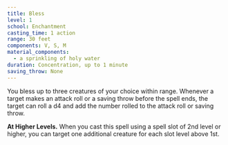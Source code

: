 ```yaml
---
title: Bless
level: 1
school: Enchantment
casting_time: 1 action
range: 30 feet
components: V, S, M
material_components:
  - a sprinkling of holy water
duration: Concentration, up to 1 minute
saving_throw: None
---
```


You bless up to three creatures of your choice within range. Whenever a target makes an attack roll or a saving throw before the spell ends, the target can roll a d4 and add the number rolled to the attack roll or saving throw.

**At Higher Levels.** When you cast this spell using a spell slot of 2nd level or higher, you can target one additional creature for each slot level above 1st.
